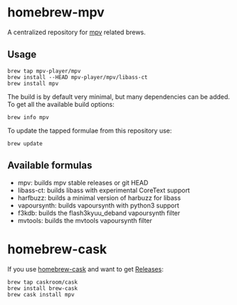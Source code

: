 homebrew-mpv
============

A centralized repository for [mpv](https://github.com/mpv-player/mpv) related brews.

Usage
-----

    brew tap mpv-player/mpv
    brew install --HEAD mpv-player/mpv/libass-ct
    brew install mpv

The build is by default very minimal, but many dependencies can be added.
To get all the available build options:

    brew info mpv

To update the tapped formulae from this repository use:

    brew update

Available formulas
------------------

 *  mpv: builds mpv stable releases or git HEAD
 *  libass-ct: builds libass with experimental CoreText support
 *  harfbuzz: builds a minimal version of harbuzz for libass
 *  vapoursynth: builds vapoursynth with python3 support
 *  f3kdb: builds the flash3kyuu_deband vapoursynth filter
 *  mvtools: builds the mvtools vapoursynth filter

homebrew-cask
=============

If you use [homebrew-cask](https://github.com/phinze/homebrew-cask) and want
to get [Releases](https://github.com/mpv-player/mpv/releases):

    brew tap caskroom/cask
    brew install brew-cask
    brew cask install mpv
